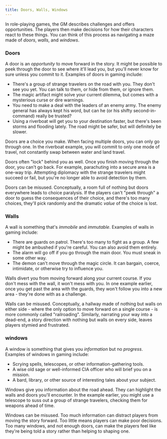 ```yaml
---
title: Doors, Walls, Windows
---
```


In role-playing games, the GM describes challenges and offers opportunities.
The players then make decisions for how their characters react to these things.
You can think of this process as navigating a maze
made of _doors_, _walls_, and _windows_.

<!-- more -->

### Doors

A door is an _opportunity_ to move forward in the story.
It might be possible to peek through the door to see where it'll lead you,
but you'll never know for sure unless you commit to it.
Examples of doors in gaming include:

* There's a group of strange travelers on the road with you.
  They don't see you yet.
  You can talk to them, or hide from them, or ignore them.
* The magic artifact might solve your current dilemma,
  but comes with a mysterious curse or dire warnings.
* You need to make a deal with the leaders of an enemy army.
  The enemy general has always kept his word,
  but can he (or his shifty second-in-command) really be trusted?
* Using a riverboat will get you to your destination faster,
  but there's been storms and flooding lately.
  The road might be safer, but will definitely be slower.

Doors are a choice you make.
When facing multiple doors, you can only go through one.
In the riverboat example, you will commit to only one mode of travel,
not constantly swap between water and land travel.

Doors often "lock" behind you as well.
Once you finish moving through the door, you can't go back.
For example, parachuting into a secure area is a one-way trip.
Attempting diplomacy with the strange travelers might succeed or fail,
but you're no longer able to avoid detection by them.

Doors can be misused.
Conceptually, a room full of nothing but doors everywhere
leads to choice paralysis.
If the players can't "peek through" a door to guess the consequences
of their choice, and there's too many choices, they'll pick randomly
and the dramatic _value_ of the choice is lost.

### Walls

A wall is something that's _immobile_ and _immutable_.
Examples of walls in gaming include:

* There are guards on patrol.
  There's too many to fight as a group.
  A few might be ambushed if you're careful.
  You can also avoid them entirely.
* The alarm will go off if you go through the main door.
  You must sneak in some other way.
* The demon can't move through the magic circle.
  It can bargain, coerce, intimidate, or otherwise try to influence you.

Walls divert you from moving forward along your current course.
If you don't mess with the wall, it won't mess with you.
In one example earlier, once you get past the area with the guards,
they won't follow you into a new area - they're done with as a challenge.

Walls can be misused.
Conceptually, a hallway made of nothing but walls on either side -
where the only option to move forward on a single course -
is more commonly called "railroading".
Similarly, narrating your way into a dead-end, a story direction
with nothing but walls on every side, leaves players stymied and frustrated.

### windows

A window is something that gives you _information_ but no _progress_.
Examples of windows in gaming include:

* Scrying spells, telescopes, or other information-gathering tools.
* A wise old sage or well-informed CIA officer who will brief you on a mission.
* A bard, library, or other source of interesting tales about your subject.

Windows give you information about the road ahead.
They can highlight the walls and doors you'll encounter.
In the example earlier, you might use a telescope to suss out
a group of strange travelers, checking them for weapons ahead of time.

Windows can be misused.
Too much information can distract players from moving the story forward.
Too little means players can make poor decisions.
Too many windows, and not enough doors,
can make the players feel like they're being told a story
rather than helping to shaping one.
